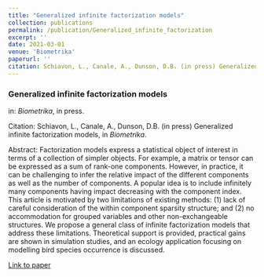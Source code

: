 ```yaml
---
title: "Generalized infinite factorization models"
collection: publications
permalink: /publication/Generalized_infinite_factorization
excerpt: ''
date: 2021-03-01
venue: 'Biometrika'
paperurl: ''
citation: Schiavon, L., Canale, A., Dunson, D.B. (in press) Generalized infinite factorization models, in <i>Biometrika</i>, 1, 1. doi: https://doi.org/10.1002/sta4.298.
---
```



### Generalized infinite factorization models
in: _Biometrika_, in press.

Citation: Schiavon, L., Canale, A., Dunson, D.B. (in press) Generalized infinite factorization models, in <i>Biometrika</i>.

Abstract: Factorization models express a statistical object of interest in terms of a collection of simpler objects. For example, a matrix or tensor can be expressed as a sum of rank-one components. However, in practice, it can be challenging to infer the relative impact of the different components as well as the number of components. A popular idea is to include infinitely many components having impact decreasing with the component index. This article is motivated by two limitations of existing methods: (1) lack of careful consideration of the within component sparsity structure; and (2) no accommodation for grouped variables and other non-exchangeable structures. We propose a general class of infinite factorization models that address these limitations. Theoretical support is provided, practical gains are shown in simulation studies, and an ecology application
focusing on modelling bird species occurrence is discussed.

[Link to paper](https://arxiv.org/abs/2103.10333)
